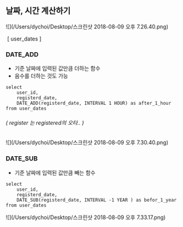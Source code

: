 ## 날짜, 시간 계산하기

![](/Users/dychoi/Desktop/스크린샷 2018-08-09 오후 7.26.40.png)

​									[ user_dates ]



### DATE_ADD

- 기준 날짜에 입력된 값만큼 더하는 함수
- 음수를 더하는 것도 가능

```mysql
select
	user_id,
    registerd_date,
    DATE_ADD(registerd_date, INTERVAL 1 HOUR) as after_1_hour
from user_dates
```

###### ( register 는 registered의 오타.. )

![](/Users/dychoi/Desktop/스크린샷 2018-08-09 오후 7.30.40.png)



### DATE_SUB

* 기준 날짜에 입력된 값만큼 빼는 함수

```mysql
select
	user_id,
    registerd_date,
    DATE_SUB(registerd_date, INTERVAL -1 YEAR ) as befor_1_year
from user_dates
```

![](/Users/dychoi/Desktop/스크린샷 2018-08-09 오후 7.33.17.png)

